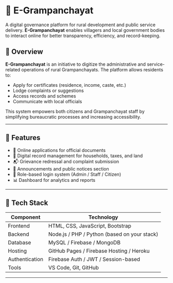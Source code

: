 # 🏡 E-Grampanchayat

A digital governance platform for rural development and public service delivery. **E-Grampanchayat** enables villagers and local government bodies to interact online for better transparency, efficiency, and record-keeping.

## 📌 Overview

**E-Grampanchayat** is an initiative to digitize the administrative and service-related operations of rural Grampanchayats. The platform allows residents to:

- Apply for certificates (residence, income, caste, etc.)
- Lodge complaints or suggestions
- Access records and schemes
- Communicate with local officials

This system empowers both citizens and Grampanchayat staff by simplifying bureaucratic processes and increasing accessibility.

---

## 🚀 Features

- 📝 Online applications for official documents
- 📂 Digital record management for households, taxes, and land
- 📬 Grievance redressal and complaint submission
- 📢 Announcements and public notices section
- 🔐 Role-based login system (Admin / Staff / Citizen)
- 📊 Dashboard for analytics and reports

---

## 🧱 Tech Stack

| Component       | Technology         |
|----------------|--------------------|
| Frontend        | HTML, CSS, JavaScript, Bootstrap |
| Backend         | Node.js / PHP / Python (based on your stack) |
| Database        | MySQL / Firebase / MongoDB |
| Hosting         | GitHub Pages / Firebase Hosting / Heroku |
| Authentication  | Firebase Auth / JWT / Session-based |
| Tools           | VS Code, Git, GitHub |

---


